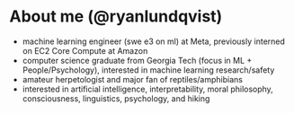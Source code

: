 # About me (@ryanlundqvist)
- machine learning engineer (swe e3 on ml) at Meta, previously interned on EC2 Core Compute at Amazon
- computer science graduate from Georgia Tech (focus in ML + People/Psychology), interested in machine learning research/safety
- amateur herpetologist and major fan of reptiles/amphibians
- interested in artificial intelligence, interpretability, moral philosophy, consciousness, linguistics, psychology, and hiking
  

<!---
RlundqvistJr/RlundqvistJr is a ✨ special ✨ repository because its `README.md` (this file) appears on your GitHub profile.
You can click the Preview link to take a look at your changes.
![Profile view counter on GitHub](https://komarev.com/ghpvc/?username=ryanlundqvist)
🎓 I'm a Computer Science student at Georgia Tech, concentrating in Machine Learning/Artificial Intelligence. I am interested in machine learning research, agent safety, interpretability, human-agent interaction, linguistics/nlp, and mathematics.

💻 Professionally, I have been an engineer with experience in an intersection of backend, data, interfaces, and machine learning. Previously, I worked at Amazon on Elastic Cloud Compute.

🔬 I'm also interested in computing research! Currently, I'm working on creating fingerspelling sign language recognition models for the PopSignAI application, in partnership with Google Accessibility Research. Previously, I worked on the SnakeCLEF competition, created models for recognizing snake species which were published in CLEF2024. I also worked for a while on platforms for generative AI research.
--->
